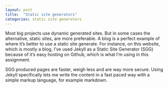 ```yaml
---
layout: post
title:  "Static site generators"
categories: static site generators
---
```


Most big projects use dynamic generated sites. But in some cases the alternative, static sites, are more preferable.
A blog is a perfect example of where it’s better to use a static site generate. For instance, on this website, which is mostly a blog, I’ve used Jekyll as a Static Site Generator (SGG) because of it’s easy hosting on Github, which is what I’m using in this assignment.

SGG produced pages are faster, weigh less and are way more secure. Using Jekyll specifically lets me write the content in a fast paced way with a simple markup language, for example markdown.

